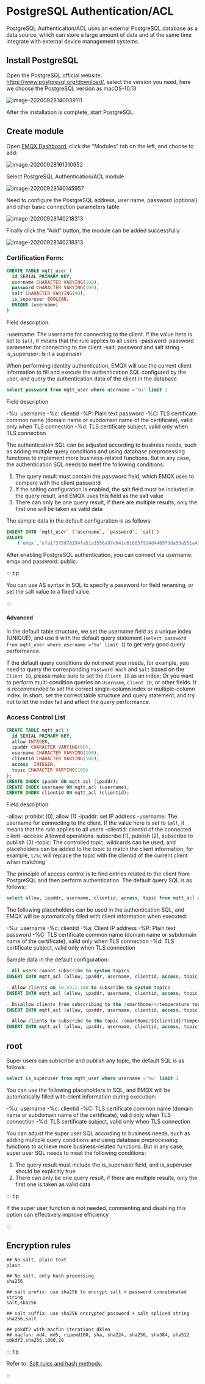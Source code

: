 # PostgreSQL Authentication/ACL

PostgreSQL Authentication/ACL uses an external PostgreSQL database as a data source, which can store a large amount of data and at the same time integrate with external device management systems.

## Install PostgreSQL

Open the PostgreSQL official website: https://www.postgresql.org/download/, select the version you need, here we choose the PostgreSQL version as macOS-10.13

![image-20200928140039111](./assets/auth_pg1.png)

After the installation is complete, start PostgreSQL.

## Create module

Open [EMQX Dashboard](http://127.0.0.1:18083/#/modules), click the "Modules" tab on the left, and choose to add:

![image-20200928161310952](./assets/modules.png)

Select PostgreSQL Authentication/ACL module

![image-20200928140145957](./assets/auth_pg2.png)

Need to configure the PostgreSQL address, user name, password (optional) and other basic connection parameters table

![image-20200928140218313](./assets/auth_pg3.png)

Finally click the "Add" button, the module can be added successfully

![image-20200928140218313](./assets/auth_pg4.png)

### Certification Form:

```sql
CREATE TABLE mqtt_user (
  id SERIAL PRIMARY KEY,
  username CHARACTER VARYING(100),
  password CHARACTER VARYING(100),
  salt CHARACTER VARYING(40),
  is_superuser BOOLEAN,
  UNIQUE (username)
)
```

Field description:

-username: The username for connecting to the client. If the value here is set to `$all`, it means that the rule applies to all users
-password: password parameter for connecting to the client
-salt: password and salt string
-is_superuser: Is it a superuser

When performing identity authentication, EMQX will use the current client information to fill and execute the authentication SQL configured by the user, and query the authentication data of the client in the database.

```sql
select password from mqtt_user where username ='%u' limit 1
```

Field description

-%u: username
-%c: clientid
-%P: Plain text password
-%C: TLS certificate common name (domain name or subdomain name of the certificate), valid only when TLS connection
-%d: TLS certificate subject, valid only when TLS connection

The authentication SQL can be adjusted according to business needs, such as adding multiple query conditions and using database preprocessing functions to implement more business-related functions. But in any case, the authentication SQL needs to meet the following conditions:

1. The query result must contain the password field, which EMQX uses to compare with the client password
2. If the salting configuration is enabled, the salt field must be included in the query result, and EMQX uses this field as the salt value
3. There can only be one query result, if there are multiple results, only the first one will be taken as valid data

The sample data in the default configuration is as follows:

```sql
INSERT INTO `mqtt_user` (ʻusername`, `password`, `salt`)
VALUES
    ('emqx','efa1f375d76194fa51a3556a97e641e61685f914d446979da50a551a4333ffd7', NULL);
```

After enabling PostgreSQL authentication, you can connect via username: emqx and password: public.

::: tip

You can use AS syntax in SQL to specify a password for field renaming, or set the salt value to a fixed value.

:::

#### Advanced

In the default table structure, we set the username field as a unique index (UNIQUE), and use it with the default query statement (`select password from mqtt_user where username ='%u' limit 1`) to get very good query performance.

If the default query conditions do not meet your needs, for example, you need to query the corresponding `Password Hash` and `Salt` based on the `Client ID`, please make sure to set the `Client ID` as an index; Or you want to perform multi-condition queries on `Username`, `Client ID`, or other fields. It is recommended to set the correct single-column index or multiple-column index. In short, set the correct table structure and query statement, and try not to let the index fail and affect the query performance.

### Access Control List

```sql
CREATE TABLE mqtt_acl (
  id SERIAL PRIMARY KEY,
  allow INTEGER,
  ipaddr CHARACTER VARYING(60),
  username CHARACTER VARYING(100),
  clientid CHARACTER VARYING(100),
  access  INTEGER,
  topic CHARACTER VARYING(100)
);
CREATE INDEX ipaddr ON mqtt_acl (ipaddr);
CREATE INDEX username ON mqtt_acl (username);
CREATE INDEX clientid ON mqtt_acl (clientid);
```

Field description:

-allow: prohibit (0), allow (1)
-ipaddr: set IP address
-username: The username for connecting to the client. If the value here is set to `$all`, it means that the rule applies to all users
-clientid: clientid of the connected client
-access: Allowed operations: subscribe (1), publish (2), subscribe to publish (3)
-topic: The controlled topic, wildcards can be used, and placeholders can be added to the topic to match the client information, for example, `t/%c` will replace the topic with the clientid of the current client when matching

The principle of access control is to find entries related to the client from PostgreSQL and then perform authentication. The default query SQL is as follows:

```sql
select allow, ipaddr, username, clientid, access, topic from mqtt_acl where ipaddr ='%a' or username ='%u' or username ='$all' or clientid ='%c'
```

The following placeholders can be used in the authentication SQL, and EMQX will be automatically filled with client information when executed:

-%u: username
-%c: clientid
-%a: Client IP address
-%P: Plain text password
-%C: TLS certificate common name (domain name or subdomain name of the certificate), valid only when TLS connection
-%d: TLS certificate subject, valid only when TLS connection

Sample data in the default configuration:

```sql
- All users cannot subscribe to system topics
INSERT INTO mqtt_acl (allow, ipaddr, username, clientid, access, topic) VALUES (0, NULL,'$all', NULL, 1,'$SYS/#');

- Allow clients on 10.59.1.100 to subscribe to system topics
INSERT INTO mqtt_acl (allow, ipaddr, username, clientid, access, topic) VALUES (1, '10.59.1.100', NULL, NULL, 1,'$SYS/#');

- Disallow clients from subscribing to the /smarthome/+/temperature topic
INSERT INTO mqtt_acl (allow, ipaddr, username, clientid, access, topic) VALUES (0, NULL, '$all', NULL, 1,'/smarthome/+/temperature');

- Allow clients to subscribe to the topic /smarthome/${clientid}/temperature containing their Client ID
INSERT INTO mqtt_acl (allow, ipaddr, username, clientid, access, topic) VALUES (1, NULL, '$all', NULL, 1,'/smarthome/%c/temperature');
```

## root

Super users can subscribe and publish any topic, the default SQL is as follows:

```sql
select is_superuser from mqtt_user where username ='%u' limit 1
```

You can use the following placeholders in SQL, and EMQX will be automatically filled with client information during execution:

-%u: username
-%c: clientid
-%C: TLS certificate common name (domain name or subdomain name of the certificate), valid only when TLS connection
-%d: TLS certificate subject, valid only when TLS connection

You can adjust the super user SQL according to business needs, such as adding multiple query conditions and using database preprocessing functions to achieve more business-related functions. But in any case, super user SQL needs to meet the following conditions:

1. The query result must include the is_superuser field, and is_superuser should be explicitly true
2. There can only be one query result, if there are multiple results, only the first one is taken as valid data

::: tip

If the super user function is not needed, commenting and disabling this option can effectively improve efficiency

:::

## Encryption rules

```shell
## No salt, plain text
plain

## No salt, only hash processing
sha256

## salt prefix: use sha256 to encrypt salt + password concatenated string
salt,sha256

## salt suffix: use sha256 encrypted password + salt spliced ​​string
sha256,salt

## pbkdf2 with macfun iterations dklen
## macfun: md4, md5, ripemd160, sha, sha224, sha256, sha384, sha512
pbkdf2,sha256,1000,20
```

::: tip

Refer to: [Salt rules and hash methods](https://docs.emqx.io/en/broker/latest/advanced/auth.html#password-salting-rules-and-hash-methods).

:::
